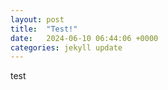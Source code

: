 ```yaml
---
layout: post
title:  "Test!"
date:   2024-06-10 06:44:06 +0000
categories: jekyll update
---
```


test

